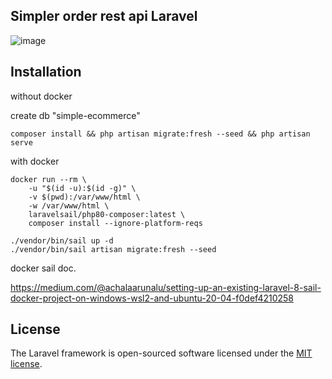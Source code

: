 
## Simpler order rest api Laravel

![image](https://user-images.githubusercontent.com/17679067/145486517-e03d8f1d-5742-4247-800b-2b7617677cc4.png)
## Installation

without docker

create db "simple-ecommerce"
```shell
composer install && php artisan migrate:fresh --seed && php artisan serve
```

with docker
```shell
docker run --rm \
    -u "$(id -u):$(id -g)" \
    -v $(pwd):/var/www/html \
    -w /var/www/html \
    laravelsail/php80-composer:latest \
    composer install --ignore-platform-reqs
    
./vendor/bin/sail up -d
./vendor/bin/sail artisan migrate:fresh --seed
```


docker sail doc.

https://medium.com/@achalaarunalu/setting-up-an-existing-laravel-8-sail-docker-project-on-windows-wsl2-and-ubuntu-20-04-f0def4210258




## License

The Laravel framework is open-sourced software licensed under the [MIT license](https://opensource.org/licenses/MIT).
